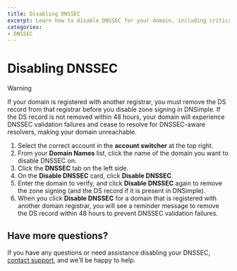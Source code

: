 ```yaml
---
title: Disabling DNSSEC
excerpt: Learn how to disable DNSSEC for your domain, including critical warnings about removing DS records to prevent DNSSEC validation failures.
categories:
- DNSSEC
---
```


# Disabling DNSSEC

> [!WARNING]
> If your domain is registered with another registrar, you must remove the DS record from that registrar before you disable zone signing in DNSimple. If the DS record is not removed within 48 hours, your domain will experience DNSSEC validation failures and cease to resolve for DNSSEC-aware resolvers, making your domain unreachable.

1.  Select the correct account in the **account switcher** at the top right.
2.  From your **Domain Names** list, click the name of the domain you want to disable DNSSEC on.
3.  Click the **DNSSEC** tab on the left side.
4.  On the **Disable DNSSEC** card, click **Disable DNSSEC**.
5.  Enter the domain to verify, and click **Disable DNSSEC** again to remove the zone signing (and the DS record if it is present in DNSimple).
6.  When you click **Disable DNSSEC** for a domain that is registered with another domain registrar, you will see a reminder message to remove the DS record within 48 hours to prevent DNSSEC validation failures.

## Have more questions?
If you have any questions or need assistance disabling your DNSSEC, [contact support](https://dnsimple.com/contact), and we'll be happy to help.
